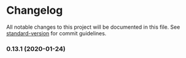 # Changelog

All notable changes to this project will be documented in this file. See [standard-version](https://github.com/conventional-changelog/standard-version) for commit guidelines.

### 0.13.1 (2020-01-24)

